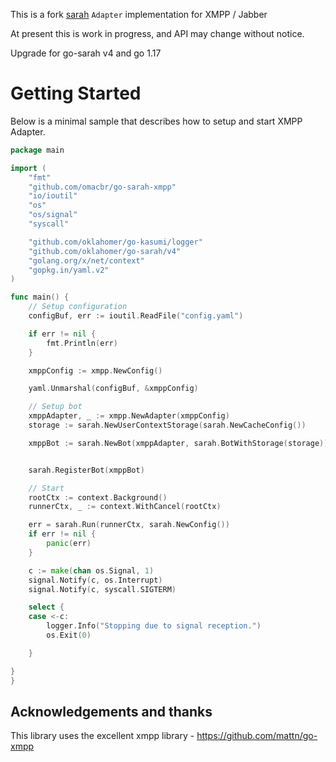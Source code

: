 This is a fork  [sarah](https://github.com/oklahomer/go-sarah) ```Adapter``` implementation for XMPP / Jabber

At present this is work in progress, and API may change without notice.


Upgrade for go-sarah v4 and go 1.17

# Getting Started
Below is a minimal sample that describes how to setup and start XMPP Adapter.


```go
package main

import (
	"fmt"
	"github.com/omacbr/go-sarah-xmpp"
	"io/ioutil"
	"os"
	"os/signal"
	"syscall"

	"github.com/oklahomer/go-kasumi/logger"
	"github.com/oklahomer/go-sarah/v4"
	"golang.org/x/net/context"
	"gopkg.in/yaml.v2"
)

func main() {
	// Setup configuration
	configBuf, err := ioutil.ReadFile("config.yaml")

	if err != nil {
		fmt.Println(err)
	}

	xmppConfig := xmpp.NewConfig()

	yaml.Unmarshal(configBuf, &xmppConfig)

	// Setup bot
	xmppAdapter, _ := xmpp.NewAdapter(xmppConfig)
	storage := sarah.NewUserContextStorage(sarah.NewCacheConfig())

	xmppBot := sarah.NewBot(xmppAdapter, sarah.BotWithStorage(storage))


	sarah.RegisterBot(xmppBot)

	// Start
	rootCtx := context.Background()
	runnerCtx, _ := context.WithCancel(rootCtx)

	err = sarah.Run(runnerCtx, sarah.NewConfig())
	if err != nil {
		panic(err)
	}

	c := make(chan os.Signal, 1)
	signal.Notify(c, os.Interrupt)
	signal.Notify(c, syscall.SIGTERM)

	select {
	case <-c:
		logger.Info("Stopping due to signal reception.")
		os.Exit(0)

	}

}
}
```

## Acknowledgements and thanks
This library uses the excellent xmpp library - https://github.com/mattn/go-xmpp
